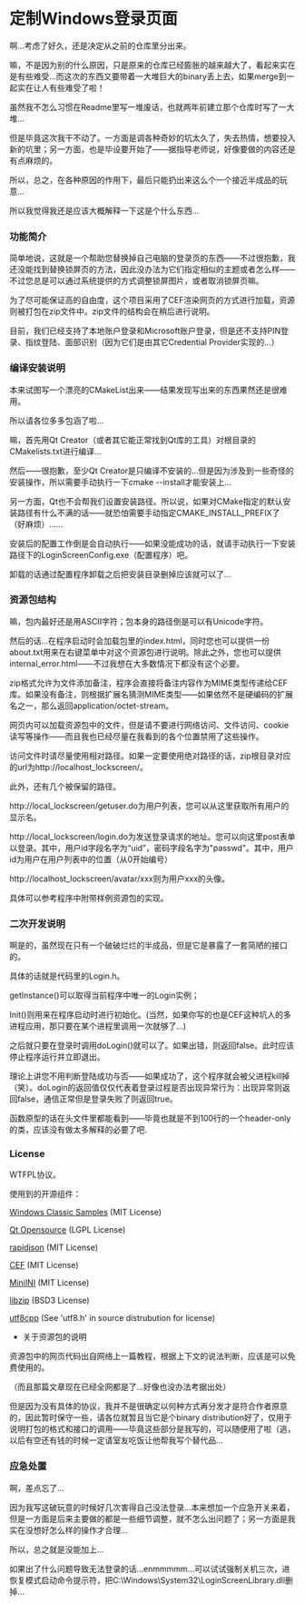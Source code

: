 # 定制Windows登录页面 #

啊…考虑了好久，还是决定从之前的仓库里分出来。

嘛，不是因为别的什么原因，只是原来的仓库已经膨胀的越来越大了，看起来实在是有些难受…而这次的东西又要带着一大堆巨大的binary丢上去，如果merge到一起实在让人有些难受了啦！

虽然我不怎么习惯在Readme里写一堆废话，也就两年前建立那个仓库时写了一大堆…

但是毕竟这次我干不动了。一方面是调各种奇妙的坑太久了，失去热情，想要投入新的坑里；另一方面，也是毕设要开始了——据指导老师说，好像要做的内容还是有点麻烦的。

所以，总之，在各种原因的作用下，最后只能扔出来这么个一个接近半成品的玩意…

所以我觉得我还是应该大概解释一下这是个什么东西…

### 功能简介 ###

简单地说，这就是一个帮助您替换掉自己电脑的登录页的东西——不过很抱歉，我还没能找到替换锁屏页的方法，因此没办法为它们指定相似的主题或者怎么样——不过您总是可以通过系统提供的方式调整锁屏图片，或者取消锁屏页嘛。

为了尽可能保证高的自由度，这个项目采用了CEF渲染网页的方式进行加载，资源则被打包在zip文件中。zip文件的结构会在稍后进行说明。

目前，我们已经支持了本地账户登录和Microsoft账户登录，但是还不支持PIN登录、指纹登陆、面部识别（因为它们是由其它Credential Provider实现的…）

### 编译安装说明 ###

本来试图写一个漂亮的CMakeList出来——结果发现写出来的东西果然还是很难用。

所以请各位多多包涵了啦…

嘛，首先用Qt Creator（或者其它能正常找到Qt库的工具）对根目录的CMakelists.txt进行编译…

然后——很抱歉，至少Qt Creator是只编译不安装的…但是因为涉及到一些奇怪的安装操作，所以需要手动执行一下cmake --install才能安装上…

另一方面，Qt也不会帮我们设置安装路径。所以说，如果对CMake指定的默认安装路径有什么不满的话——就恐怕需要手动指定CMAKE_INSTALL_PREFIX了（好麻烦）……

安装后的配置工作倒是会自动执行——如果没能成功的话，就请手动执行一下安装路径下的LoginScreenConfig.exe（配置程序）吧。

卸载的话通过配置程序卸载之后把安装目录删掉应该就可以了…

### 资源包结构

嘛，包内最好还是用ASCII字符；包本身的路径倒是可以有Unicode字符。

然后的话…在程序启动时会加载包里的index.html，同时您也可以提供一份about.txt用来在右键菜单中对这个资源包进行说明。除此之外，您也可以提供internal_error.html——不过我想在大多数情况下都没有这个必要。

zip格式允许为文件添加备注，程序会直接将备注内容作为MIME类型传递给CEF库。如果没有备注，则根据扩展名猜测MIME类型——如果依然不是硬编码的扩展名之一，那么返回application/octet-stream。

网页内可以加载资源包中的文件，但是请不要进行网络访问、文件访问、cookie读写等操作——而且我也已经尽量在我看到的各个位置禁用了这些操作。

访问文件时请尽量使用相对路径。如果一定要使用绝对路径的话，zip根目录对应的url为http://localhost_lockscreen/。

此外，还有几个被保留的路径。

http://local_lockscreen/getuser.do为用户列表，您可以从这里获取所有用户的显示名。

http://local_lockscreen/login.do为发送登录请求的地址。您可以向这里post表单以登录。其中，用户id字段名字为“uid”，密码字段名字为"passwd"。其中，用户id为用户在用户列表中的位置（从0开始编号）

http://localhost_lockscreen/avatar/xxx则为用户xxx的头像。

具体可以参考程序中附带样例资源包的实现。

### 二次开发说明 ###

啊是的，虽然现在只有一个破破烂烂的半成品，但是它是暴露了一套简陋的接口的。

具体的话就是代码里的Login.h。

getInstance()可以取得当前程序中唯一的Login实例；

Init()则用来在程序启动时进行初始化。(当然，如果你写的也是CEF这种坑人的多进程应用，那只要在某个进程里调用一次就够了…)

之后就只要在登录时调用doLogin()就可以了。如果出错，则返回false。此时应该停止程序运行并立即退出。

理论上讲您不用判断登陆成功与否——如果成功了，这个程序就会被父进程kill掉（笑）。doLogin的返回值仅仅代表着登录过程是否出现异常行为：出现异常则返回false，通信正常但是登录失败了则返回true。

函数原型的话在头文件里都能看到——毕竟也就是不到100行的一个header-only的类，应该没有做太多解释的必要了吧.

### License ###

WTFPL协议。



使用到的开源组件：

[Windows Classic Samples](https://github.com/microsoft/Windows-classic-samples/blob/master/LICENSE) (MIT License)

[Qt Opensource](https://www.qt.io/licensing/) (LGPL License)

[rapidjson](https://github.com/Tencent/rapidjson/blob/master/license.txt) (MIT License)

[CEF](https://github.com/chromiumembedded/cef) (MIT License)

[MiniINI](http://miniini.tuxfamily.org/license.php) (MIT License)

[libzip](https://libzip.org/license/) (BSD3 License)

[utf8cpp](http://utfcpp.sourceforge.net/) (See 'utf8.h' in source distrubution for license)



* 关于资源包的说明

资源包中的网页代码出自网络上一篇教程，根据上下文的说法判断，应该是可以免费使用的。

（而且那篇文章现在已经全网都是了…好像也没办法考据出处）

但是因为没有具体的协议，我并不是很确定以何种方式再分发才是符合作者原意的，因此暂时保守一些，请各位就暂且当它是个binary distribution好了，仅用于说明打包的格式和接口的调用——毕竟这些部分是我写的，可以随便用了啦（逃，以后有空还有钱的时候一定请室友吃饭让他帮我写个替代品…



### 应急处置 ###

啊，差点忘了…

因为我写这破玩意的时候好几次害得自己没法登录…本来想加一个应急开关来着，但是一方面是后来主要做的都是一些细节调整，就不怎么出问题了；另一方面是我实在没想好怎么样的操作才合理…

所以，总之就是没能加上…

如果出了什么问题导致无法登录的话…enmmmmm…可以试试强制关机三次，进恢复模式启动命令提示符，把C:\Windows\System32\LoginScreenLibrary.dll删掉…